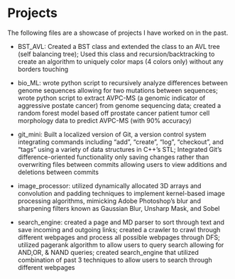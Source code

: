 # Projects
The following files are a showcase of projects I have worked on in the past. 

- BST_AVL:
  Created a BST class and extended the class to an AVL tree (self balancing tree);
  Used this class and recursion/backtracking to create an algorithm to uniquely color maps (4 colors only) without any borders touching
  
- bio_ML: wrote python script to recursively analyze differences between genome sequences allowing for two mutations between sequences; wrote python script to extract AVPC-MS (a genomic indicator of aggressive postate cancer) from genome sequencing data; created a random forest model based off prostate cancer patient tumor cell morphology data to predict AVPC-MS (with 90% accuracy)

 - git_mini:
  Built a localized version of Git, a version control system integrating commands including “add”, “create”, “log”, “checkout”, and “tags” using a variety of data      structures in C++’s STL;
  Integrated Git’s difference-oriented functionality only saving changes rather than overwriting files between commits allowing users to view additions and           deletions between commits

- image_processor: utilized dynamically allocated 3D arrays and convolution and padding techniques to implement kernel-based image processing algorithms, mimicking Adobe Photoshop’s blur and sharpening filters known as Gaussian Blur, Unsharp Mask, and Sobel

- search_engine:
  created a page and MD parser to sort through text and save incoming and outgoing links;
  created a crawler to crawl through different webpages and process all possible webpages through DFS;
  utilized pagerank algorithm to allow users to query search allowing for AND,OR, & NAND queries;
  created search_engine that utilized combination of past 3 techniques to allow users to search through different webpages
